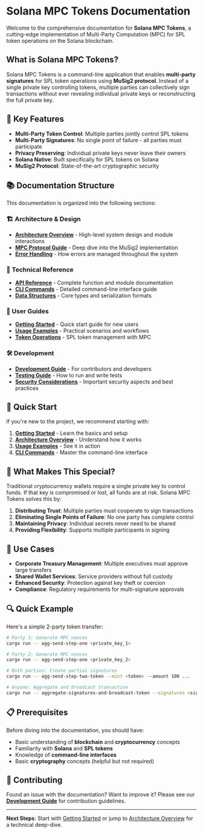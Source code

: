 # Solana MPC Tokens Documentation

Welcome to the comprehensive documentation for **Solana MPC Tokens**, a cutting-edge implementation of Multi-Party Computation (MPC) for SPL token operations on the Solana blockchain.

## What is Solana MPC Tokens?

Solana MPC Tokens is a command-line application that enables **multi-party signatures** for SPL token operations using **MuSig2 protocol**. Instead of a single private key controlling tokens, multiple parties can collectively sign transactions without ever revealing individual private keys or reconstructing the full private key.

## 🔑 Key Features

- **Multi-Party Token Control**: Multiple parties jointly control SPL tokens
- **Multi-Party Signatures**: No single point of failure - all parties must participate
- **Privacy Preserving**: Individual private keys never leave their owners
- **Solana Native**: Built specifically for SPL tokens on Solana
- **MuSig2 Protocol**: State-of-the-art cryptographic security

## 📚 Documentation Structure

This documentation is organized into the following sections:

### 🏗️ Architecture & Design
- **[Architecture Overview](./architecture.md)** - High-level system design and module interactions
- **[MPC Protocol Guide](./mpc-protocol.md)** - Deep dive into the MuSig2 implementation
- **[Error Handling](./error-handling.md)** - How errors are managed throughout the system

### 🔧 Technical Reference
- **[API Reference](./api-reference.md)** - Complete function and module documentation
- **[CLI Commands](./cli-reference.md)** - Detailed command-line interface guide
- **[Data Structures](./data-structures.md)** - Core types and serialization formats

### 📖 User Guides
- **[Getting Started](./getting-started.md)** - Quick start guide for new users
- **[Usage Examples](./usage-examples.md)** - Practical scenarios and workflows
- **[Token Operations](./token-operations.md)** - SPL token management with MPC

### 🛠️ Development
- **[Development Guide](./development-guide.md)** - For contributors and developers
- **[Testing Guide](./testing-guide.md)** - How to run and write tests
- **[Security Considerations](./security.md)** - Important security aspects and best practices

## 🚀 Quick Start

If you're new to the project, we recommend starting with:

1. **[Getting Started](./getting-started.md)** - Learn the basics and setup
2. **[Architecture Overview](./architecture.md)** - Understand how it works
3. **[Usage Examples](./usage-examples.md)** - See it in action
4. **[CLI Commands](./cli-reference.md)** - Master the command-line interface

## 🔐 What Makes This Special?

Traditional cryptocurrency wallets require a single private key to control funds. If that key is compromised or lost, all funds are at risk. Solana MPC Tokens solves this by:

1. **Distributing Trust**: Multiple parties must cooperate to sign transactions
2. **Eliminating Single Points of Failure**: No one party has complete control
3. **Maintaining Privacy**: Individual secrets never need to be shared
4. **Providing Flexibility**: Supports multiple participants in signing

## 🎯 Use Cases

- **Corporate Treasury Management**: Multiple executives must approve large transfers
- **Shared Wallet Services**: Service providers without full custody
- **Enhanced Security**: Protection against key theft or coercion
- **Compliance**: Regulatory requirements for multi-signature approvals

## 🔍 Quick Example

Here's a simple 2-party token transfer:

```bash
# Party 1: Generate MPC nonces
cargo run -- agg-send-step-one <private_key_1>

# Party 2: Generate MPC nonces  
cargo run -- agg-send-step-one <private_key_2>

# Both parties: Create partial signatures
cargo run -- agg-send-step-two-token --mint <token> --amount 100 ...

# Anyone: Aggregate and broadcast transaction
cargo run -- aggregate-signatures-and-broadcast-token --signatures <sig1,sig2> ...
```

## 📋 Prerequisites

Before diving into the documentation, you should have:

- Basic understanding of **blockchain** and **cryptocurrency** concepts
- Familiarity with **Solana** and **SPL tokens**
- Knowledge of **command-line interfaces**
- Basic **cryptography** concepts (helpful but not required)

## 🤝 Contributing

Found an issue with the documentation? Want to improve it? Please see our **[Development Guide](./development-guide.md)** for contribution guidelines.

---

**Next Steps**: Start with [Getting Started](./getting-started.md) or jump to [Architecture Overview](./architecture.md) for a technical deep-dive. 